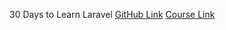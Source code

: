 30 Days to Learn Laravel
[GitHub Link](https://github.com/JeffreyWay/30-days-to-learn-laravel)
[Course Link](https://laracasts.com/series/30-days-to-learn-laravel-11)


